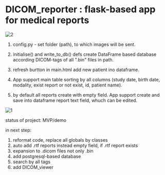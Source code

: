 # DICOM_reporter : flask-based app for medical reports


![2](https://user-images.githubusercontent.com/44552657/92303352-30ab5100-ef74-11ea-982e-f1e062c72c0c.png)

1. config.py - set folder (path), to which images will be sent.

2. initialise() and write_to_db() defs create DataFrame based database according DICOM-tags of all ".bin" files in path.

3. refresh burtton in main.html add new patient ino dataframe.

4. App support main table sorting by all columns (study date, birth date, modality, exist report or not exist, id, patient name).

5. by default all reports create with empty field. App support create and save into dataframe report text field, whuch can be edited.


![1](https://user-images.githubusercontent.com/44552657/92303350-2f7a2400-ef74-11ea-96fa-d477270593e5.png)


status of project: MVP/demo

in next step:
1. reformat code, replace all globals by classes
2. auto add .rtf reports instead empty field, if .rtf report exists
3. expansion to .dicom files not only .bin
4. add postgresql-based database
5. search by all tags
6. add DICOM_viewer
